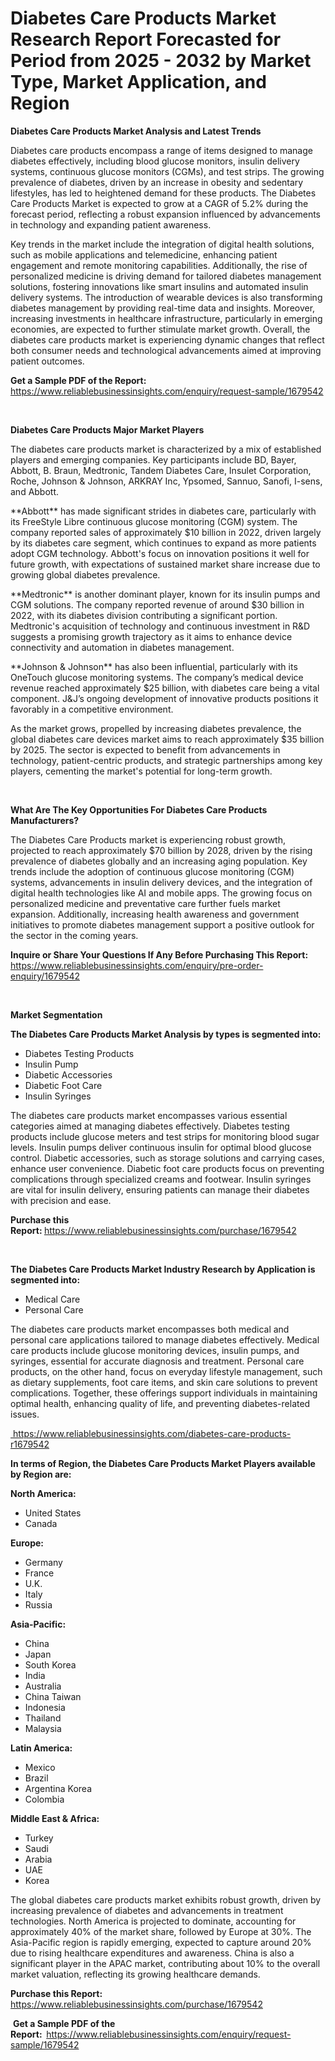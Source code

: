<p><h1>Diabetes Care Products Market Research Report Forecasted for Period from 2025 -  2032 by Market Type, Market Application, and Region</h1></p><p><strong>Diabetes Care Products Market Analysis and Latest Trends</strong></p>
<p><p>Diabetes care products encompass a range of items designed to manage diabetes effectively, including blood glucose monitors, insulin delivery systems, continuous glucose monitors (CGMs), and test strips. The growing prevalence of diabetes, driven by an increase in obesity and sedentary lifestyles, has led to heightened demand for these products. The Diabetes Care Products Market is expected to grow at a CAGR of 5.2% during the forecast period, reflecting a robust expansion influenced by advancements in technology and expanding patient awareness.</p><p>Key trends in the market include the integration of digital health solutions, such as mobile applications and telemedicine, enhancing patient engagement and remote monitoring capabilities. Additionally, the rise of personalized medicine is driving demand for tailored diabetes management solutions, fostering innovations like smart insulins and automated insulin delivery systems. The introduction of wearable devices is also transforming diabetes management by providing real-time data and insights. Moreover, increasing investments in healthcare infrastructure, particularly in emerging economies, are expected to further stimulate market growth. Overall, the diabetes care products market is experiencing dynamic changes that reflect both consumer needs and technological advancements aimed at improving patient outcomes.</p></p>
<p><strong>Get a Sample PDF of the Report:&nbsp;</strong> <a href="https://www.reliablebusinessinsights.com/enquiry/request-sample/1679542?utm_campaign=3094&utm_medium=2&utm_source=Github&utm_content=ia&utm_term=19042025&utm_id=diabetes-care-products">https://www.reliablebusinessinsights.com/enquiry/request-sample/1679542</a></p>
<p>&nbsp;</p>
<p><strong>Diabetes Care Products Major Market Players</strong></p>
<p><p>The diabetes care products market is characterized by a mix of established players and emerging companies. Key participants include BD, Bayer, Abbott, B. Braun, Medtronic, Tandem Diabetes Care, Insulet Corporation, Roche, Johnson & Johnson, ARKRAY Inc, Ypsomed, Sannuo, Sanofi, I-sens, and Abbott.</p><p>**Abbott** has made significant strides in diabetes care, particularly with its FreeStyle Libre continuous glucose monitoring (CGM) system. The company reported sales of approximately $10 billion in 2022, driven largely by its diabetes care segment, which continues to expand as more patients adopt CGM technology. Abbott's focus on innovation positions it well for future growth, with expectations of sustained market share increase due to growing global diabetes prevalence.</p><p>**Medtronic** is another dominant player, known for its insulin pumps and CGM solutions. The company reported revenue of around $30 billion in 2022, with its diabetes division contributing a significant portion. Medtronic's acquisition of technology and continuous investment in R&D suggests a promising growth trajectory as it aims to enhance device connectivity and automation in diabetes management.</p><p>**Johnson & Johnson** has also been influential, particularly with its OneTouch glucose monitoring systems. The company’s medical device revenue reached approximately $25 billion, with diabetes care being a vital component. J&J’s ongoing development of innovative products positions it favorably in a competitive environment.</p><p>As the market grows, propelled by increasing diabetes prevalence, the global diabetes care devices market aims to reach approximately $35 billion by 2025. The sector is expected to benefit from advancements in technology, patient-centric products, and strategic partnerships among key players, cementing the market's potential for long-term growth.</p></p>
<p>&nbsp;</p>
<p><strong>What Are The Key Opportunities For Diabetes Care Products Manufacturers?</strong></p>
<p><p>The Diabetes Care Products market is experiencing robust growth, projected to reach approximately $70 billion by 2028, driven by the rising prevalence of diabetes globally and an increasing aging population. Key trends include the adoption of continuous glucose monitoring (CGM) systems, advancements in insulin delivery devices, and the integration of digital health technologies like AI and mobile apps. The growing focus on personalized medicine and preventative care further fuels market expansion. Additionally, increasing health awareness and government initiatives to promote diabetes management support a positive outlook for the sector in the coming years.</p></p>
<p><strong>Inquire or Share Your Questions If Any Before Purchasing This Report:</strong> <a href="https://www.reliablebusinessinsights.com/enquiry/pre-order-enquiry/1679542?utm_campaign=3094&utm_medium=2&utm_source=Github&utm_content=ia&utm_term=19042025&utm_id=diabetes-care-products">https://www.reliablebusinessinsights.com/enquiry/pre-order-enquiry/1679542</a></p>
<p>&nbsp;</p>
<p><strong>Market Segmentation</strong></p>
<p><strong>The Diabetes Care Products Market Analysis by types is segmented into:</strong></p>
<p><ul><li>Diabetes Testing Products</li><li>Insulin Pump</li><li>Diabetic Accessories</li><li>Diabetic Foot Care</li><li>Insulin Syringes</li></ul></p>
<p><p>The diabetes care products market encompasses various essential categories aimed at managing diabetes effectively. Diabetes testing products include glucose meters and test strips for monitoring blood sugar levels. Insulin pumps deliver continuous insulin for optimal blood glucose control. Diabetic accessories, such as storage solutions and carrying cases, enhance user convenience. Diabetic foot care products focus on preventing complications through specialized creams and footwear. Insulin syringes are vital for insulin delivery, ensuring patients can manage their diabetes with precision and ease.</p></p>
<p><strong>Purchase this Report:&nbsp;</strong><a href="https://www.reliablebusinessinsights.com/purchase/1679542?utm_campaign=3094&utm_medium=2&utm_source=Github&utm_content=ia&utm_term=19042025&utm_id=diabetes-care-products">https://www.reliablebusinessinsights.com/purchase/1679542</a></p>
<p>&nbsp;</p>
<p><strong>The Diabetes Care Products Market Industry Research by Application is segmented into:</strong></p>
<p><ul><li>Medical Care</li><li>Personal Care</li></ul></p>
<p><p>The diabetes care products market encompasses both medical and personal care applications tailored to manage diabetes effectively. Medical care products include glucose monitoring devices, insulin pumps, and syringes, essential for accurate diagnosis and treatment. Personal care products, on the other hand, focus on everyday lifestyle management, such as dietary supplements, foot care items, and skin care solutions to prevent complications. Together, these offerings support individuals in maintaining optimal health, enhancing quality of life, and preventing diabetes-related issues.</p></p>
<p><a href="https://www.reliablebusinessinsights.com/diabetes-care-products-r1679542?utm_campaign=3094&utm_medium=2&utm_source=Github&utm_content=ia&utm_term=19042025&utm_id=diabetes-care-products">&nbsp;https://www.reliablebusinessinsights.com/diabetes-care-products-r1679542</a></p>
<p><strong>In terms of Region, the Diabetes Care Products Market Players available by Region are:</strong></p>
<p>
    <p> <strong> North America: </strong>
        <ul>
            <li>United States</li>
            <li>Canada</li>
        </ul>
        </p> 
    <p> <strong> Europe: </strong>
        <ul>
            <li>Germany</li>
            <li>France</li>
            <li>U.K.</li>
            <li>Italy</li>
            <li>Russia</li>
        </ul>
        </p> 
    <p> <strong> Asia-Pacific: </strong>
        <ul>
            <li>China</li>
            <li>Japan</li>
            <li>South Korea</li>
            <li>India</li>
            <li>Australia</li>
            <li>China Taiwan</li>
            <li>Indonesia</li>
            <li>Thailand</li>
            <li>Malaysia</li>
        </ul>
        </p> 
    <p> <strong> Latin America: </strong>
        <ul>
            <li>Mexico</li>
            <li>Brazil</li>
            <li>Argentina Korea</li>
            <li>Colombia</li>
        </ul>
        </p> 
    <p> <strong> Middle East & Africa: </strong>
        <ul>
            <li>Turkey</li>
            <li>Saudi</li>
            <li>Arabia</li>
            <li>UAE</li>
            <li>Korea</li>
        </ul>
    </p>
    </p>
<p><p>The global diabetes care products market exhibits robust growth, driven by increasing prevalence of diabetes and advancements in treatment technologies. North America is projected to dominate, accounting for approximately 40% of the market share, followed by Europe at 30%. The Asia-Pacific region is rapidly emerging, expected to capture around 20% due to rising healthcare expenditures and awareness. China is also a significant player in the APAC market, contributing about 10% to the overall market valuation, reflecting its growing healthcare demands.</p></p>
<p><strong>Purchase this Report: </strong><a href="https://www.reliablebusinessinsights.com/purchase/1679542?utm_campaign=3094&utm_medium=2&utm_source=Github&utm_content=ia&utm_term=19042025&utm_id=diabetes-care-products">https://www.reliablebusinessinsights.com/purchase/1679542</a></p>
<p>&nbsp;<strong>Get a Sample PDF of the Report:&nbsp;&nbsp;</strong><a href="https://www.reliablebusinessinsights.com/enquiry/request-sample/1679542?utm_campaign=3094&utm_medium=2&utm_source=Github&utm_content=ia&utm_term=19042025&utm_id=diabetes-care-products">https://www.reliablebusinessinsights.com/enquiry/request-sample/1679542</a></p>
<p><strong></strong></p>
<p><p></p><p></p><p></p></p>
